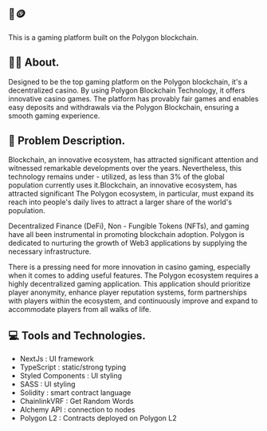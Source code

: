 ## 🎲🪙 
 This is a gaming platform built on the Polygon blockchain.

## 🙋🏽 About.
Designed to be the top gaming platform on the Polygon blockchain, it's a decentralized casino. By using Polygon Blockchain Technology, it offers innovative casino games. The platform has provably fair games and enables easy deposits and withdrawals via the Polygon Blockchain, ensuring a smooth gaming experience.

 ## 💫 Problem Description.
Blockchain, an innovative ecosystem, has attracted significant attention and witnessed remarkable developments over the years. Nevertheless, this technology remains under - utilized, as less than 3% of the global population currently uses it.Blockchain, an innovative ecosystem, has attracted significant
The Polygon ecosystem, in particular, must expand its reach into people's daily lives to attract a larger share of the world's population.

Decentralized Finance (DeFi), Non - Fungible Tokens (NFTs), and gaming have all been instrumental in promoting blockchain adoption. Polygon is dedicated to nurturing the growth of Web3 applications by supplying the necessary infrastructure.

There is a pressing need for more innovation in casino gaming, especially when it comes to adding useful features. The Polygon ecosystem requires a highly decentralized gaming application. This application should prioritize player anonymity, enhance player reputation systems, form partnerships with players within the ecosystem, and continuously improve and expand to accommodate players from all walks of life.

## 💻 Tools and Technologies.
- NextJs : UI framework
- TypeScript : static/strong typing 
- Styled Components : UI styling
- SASS : UI styling
- Solidity : smart contract language
- ChainlinkVRF : Get Random Words 
- Alchemy API : connection to nodes
- Polygon L2 : Contracts deployed on Polygon L2


